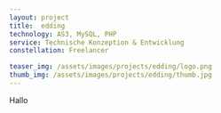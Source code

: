 ```yaml
---
layout: project
title:  edding
technology: AS3, MySQL, PHP
service: Technische Konzeption & Entwicklung
constellation: Freelancer

teaser_img: /assets/images/projects/edding/logo.png
thumb_img: /assets/images/projects/edding/thumb.jpg
---
```


Hallo